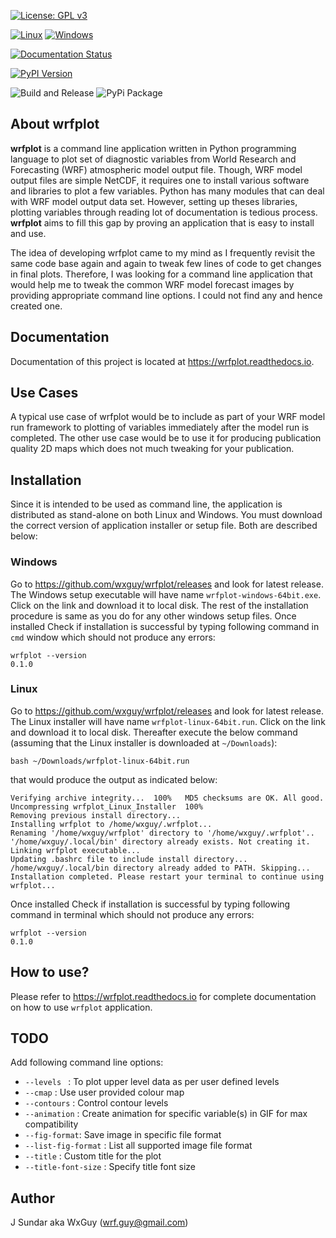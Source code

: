 [![License: GPL v3](https://img.shields.io/badge/License-GPLv3-blue.svg)](https://www.gnu.org/licenses/gpl-3.0)

[![Linux](https://svgshare.com/i/Zhy.svg)](https://svgshare.com/i/Zhy.svg) [![Windows](https://svgshare.com/i/ZhY.svg)](https://svgshare.com/i/ZhY.svg)

[![Documentation Status](https://readthedocs.org/projects/wrfplot/badge/?version=latest)](https://wrfplot.readthedocs.io/en/latest/?badge=latest)


[![PyPI Version](https://badge.fury.io/py/ansicolortags.svg)](https://pypi.python.org/pypi/wrfplot/)

![Build and Release](https://github.com/wxguy/wrfplot/actions/workflows/release-github.yaml/badge.svg)  ![PyPi Package](https://github.com/wxguy/wrfplot/actions/workflows/release-pip.yaml/badge.svg)

## About wrfplot

**wrfplot** is a command line application written in Python programming language to plot set of diagnostic variables from World Research and Forecasting (WRF) atmospheric model output file. Though, WRF model output files are simple NetCDF, it requires one to install various software and libraries to plot a few variables.  Python has many modules that can deal with WRF model output data set. However, setting up theses libraries, plotting variables through reading lot of documentation is tedious process. **wrfplot** aims to fill this gap by proving an application that is easy to install and use. 

The idea of developing wrfplot came to my mind as I frequently revisit the same code base again and again to tweak few lines of code to get changes in final plots. Therefore, I was looking for a command line application that would help me to tweak the common WRF model forecast images by providing appropriate command line options. I could not find any and hence created one.

## Documentation

Documentation of this project is located at https://wrfplot.readthedocs.io.

## Use Cases

A typical use case of wrfplot would be to include as part of your WRF model run framework to plotting of variables immediately after the model run is completed. The other use case would be to use it for producing publication quality 2D maps which does not much tweaking for your publication.

## Installation

Since it is intended to be used as command line, the application is distributed as stand-alone on both Linux and Windows. You must download the correct version of application installer or setup file. Both are described below:

### Windows

Go to https://github.com/wxguy/wrfplot/releases and look for latest release. The Windows setup executable will have name `wrfplot-windows-64bit.exe`. Click on the link and download it to local disk. The rest of the installation procedure is same as you do for any other windows setup files. Once installed Check if installation is successful by typing following command in `cmd` window which should not produce any errors:

```
wrfplot --version
0.1.0
```

### Linux

 Go to https://github.com/wxguy/wrfplot/releases and look for latest release. The Linux installer will have name `wrfplot-linux-64bit.run`. Click on the link and download it to local disk. Thereafter execute the below command (assuming that the Linux installer is downloaded at `~/Downloads`):

 ```
 bash ~/Downloads/wrfplot-linux-64bit.run
 ```

 that would produce the output as indicated below:

 ```
Verifying archive integrity...  100%   MD5 checksums are OK. All good.
Uncompressing wrfplot_Linux_Installer  100%  
Removing previous install directory...
Installing wrfplot to /home/wxguy/.wrfplot...
Renaming '/home/wxguy/wrfplot' directory to '/home/wxguy/.wrfplot'..
'/home/wxguy/.local/bin' directory already exists. Not creating it.
Linking wrfplot executable...
Updating .bashrc file to include install directory...
/home/wxguy/.local/bin directory already added to PATH. Skipping...
Installation completed. Please restart your terminal to continue using wrfplot...
```

Once installed Check if installation is successful by typing following command in terminal which should not produce any errors:

```
wrfplot --version
0.1.0
```

## How to use?

Please refer to https://wrfplot.readthedocs.io for complete documentation on how to use `wrfplot` application.


## TODO

Add following command line options:

* `--levels `   :   To plot upper level data as per user defined levels
* `--cmap`      :   Use user provided colour map
* `--contours`  :   Control contour levels
* `--animation` :   Create animation for specific variable(s) in GIF for max compatibility
* `--fig-format`:   Save image in specific file format
* `--list-fig-format`   :   List all supported image file format
* `--title`     :   Custom title for the plot
* `--title-font-size`   :   Specify title font size

## Author

J Sundar aka WxGuy (wrf.guy@gmail.com)
